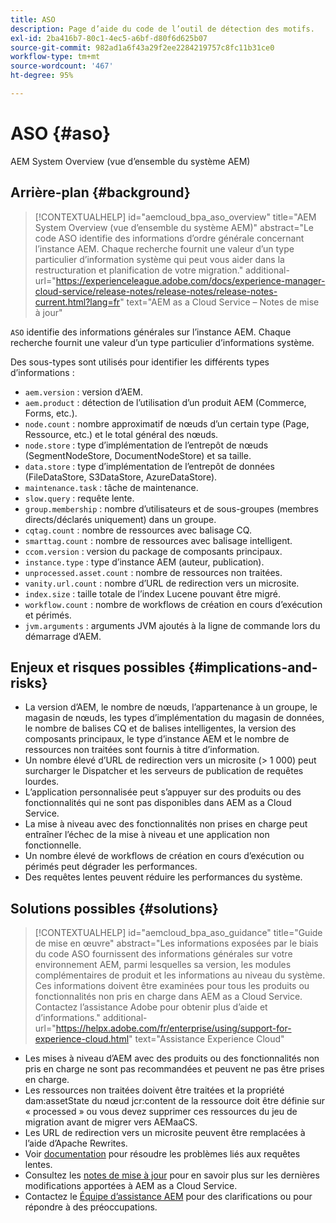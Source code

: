 ```yaml
---
title: ASO
description: Page d’aide du code de l’outil de détection des motifs.
exl-id: 2ba416b7-80c1-4ec5-a6bf-d80f6d625b07
source-git-commit: 982ad1a6f43a29f2ee2284219757c8fc11b31ce0
workflow-type: tm+mt
source-wordcount: '467'
ht-degree: 95%

---
```


# ASO {#aso}

AEM System Overview (vue d’ensemble du système AEM)

## Arrière-plan {#background}

>[!CONTEXTUALHELP]
>id="aemcloud_bpa_aso_overview"
>title="AEM System Overview (vue d’ensemble du système AEM)"
>abstract="Le code ASO identifie des informations d’ordre générale concernant l’instance AEM. Chaque recherche fournit une valeur d’un type particulier d’information système qui peut vous aider dans la restructuration et planification de votre migration."
>additional-url="https://experienceleague.adobe.com/docs/experience-manager-cloud-service/release-notes/release-notes/release-notes-current.html?lang=fr" text="AEM as a Cloud Service – Notes de mise à jour"

`ASO` identifie des informations générales sur l’instance AEM. Chaque recherche fournit une valeur d’un type particulier d’informations système.

Des sous-types sont utilisés pour identifier les différents types d’informations :

* `aem.version` : version d’AEM.
* `aem.product` : détection de l’utilisation d’un produit AEM (Commerce, Forms, etc.).
* `node.count` : nombre approximatif de nœuds d’un certain type (Page, Ressource, etc.) et le total général des nœuds.
* `node.store` : type d’implémentation de l’entrepôt de nœuds (SegmentNodeStore, DocumentNodeStore) et sa taille.
* `data.store` : type d’implémentation de l’entrepôt de données (FileDataStore, S3DataStore, AzureDataStore).
* `maintenance.task` : tâche de maintenance.
* `slow.query` : requête lente.
* `group.membership` : nombre d’utilisateurs et de sous-groupes (membres directs/déclarés uniquement) dans un groupe.
* `cqtag.count` : nombre de ressources avec balisage CQ.
* `smarttag.count` : nombre de ressources avec balisage intelligent.
* `ccom.version` : version du package de composants principaux.
* `instance.type` : type d’instance AEM (auteur, publication).
* `unprocessed.asset.count` : nombre de ressources non traitées.
* `vanity.url.count` : nombre d’URL de redirection vers un microsite.
* `index.size` : taille totale de l’index Lucene pouvant être migré.
* `workflow.count` : nombre de workflows de création en cours d’exécution et périmés.
* `jvm.arguments` : arguments JVM ajoutés à la ligne de commande lors du démarrage d’AEM.

## Enjeux et risques possibles {#implications-and-risks}

* La version d’AEM, le nombre de nœuds, l’appartenance à un groupe, le magasin de nœuds, les types d’implémentation du magasin de données, le nombre de balises CQ et de balises intelligentes, la version des composants principaux, le type d’instance AEM et le nombre de ressources non traitées sont fournis à titre d’information.
* Un nombre élevé d’URL de redirection vers un microsite (> 1 000) peut surcharger le Dispatcher et les serveurs de publication de requêtes lourdes.
* L’application personnalisée peut s’appuyer sur des produits ou des fonctionnalités qui ne sont pas disponibles dans AEM as a Cloud Service.
* La mise à niveau avec des fonctionnalités non prises en charge peut entraîner l’échec de la mise à niveau et une application non fonctionnelle.
* Un nombre élevé de workflows de création en cours d’exécution ou périmés peut dégrader les performances.
* Des requêtes lentes peuvent réduire les performances du système.

## Solutions possibles {#solutions}

>[!CONTEXTUALHELP]
>id="aemcloud_bpa_aso_guidance"
>title="Guide de mise en œuvre"
>abstract="Les informations exposées par le biais du code ASO fournissent des informations générales sur votre environnement AEM, parmi lesquelles sa version, les modules complémentaires de produit et les informations au niveau du système. Ces informations doivent être examinées pour tous les produits ou fonctionnalités non pris en charge dans AEM as a Cloud Service. Contactez l’assistance Adobe pour obtenir plus d’aide et d’informations."
>additional-url="https://helpx.adobe.com/fr/enterprise/using/support-for-experience-cloud.html" text="Assistance Experience Cloud"

* Les mises à niveau d’AEM avec des produits ou des fonctionnalités non pris en charge ne sont pas recommandées et peuvent ne pas être prises en charge.
* Les ressources non traitées doivent être traitées et la propriété dam:assetState du nœud jcr:content de la ressource doit être définie sur « processed » ou vous devez supprimer ces ressources du jeu de migration avant de migrer vers AEMaaCS.
* Les URL de redirection vers un microsite peuvent être remplacées à l’aide d’Apache Rewrites.
* Voir [documentation](https://experienceleague.adobe.com/docs/experience-manager-65/developing/bestpractices/troubleshooting-slow-queries.html?lang=fr) pour résoudre les problèmes liés aux requêtes lentes.
* Consultez les [notes de mise à jour](https://experienceleague.adobe.com/docs/experience-manager-cloud-service/release-notes/release-notes/release-notes-current.html?lang=fr) pour en savoir plus sur les dernières modifications apportées à AEM as a Cloud Service.
* Contactez le [Équipe d’assistance AEM](https://helpx.adobe.com/fr/enterprise/using/support-for-experience-cloud.html) pour des clarifications ou pour répondre à des préoccupations.
